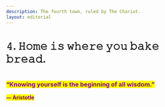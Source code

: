```yaml
---
description: The fourth town, ruled by The Chariot.
layout: editorial
---
```


# 𝟺. 𝙷𝚘𝚖𝚎 𝚒𝚜 𝚠𝚑𝚎𝚛𝚎 𝚢𝚘𝚞 𝚋𝚊𝚔𝚎 𝚋𝚛𝚎𝚊𝚍.

<figure><img src="../../../../../../../.gitbook/assets/pexels-btgl-♡-9570544.jpg" alt=""><figcaption></figcaption></figure>

### <mark style="color:purple;">**“Knowing yourself is the beginning of all wisdom.”**</mark>&#x20;

<mark style="color:purple;">**― Aristotle**</mark>
